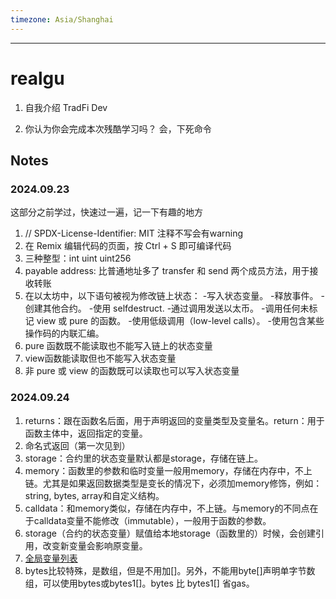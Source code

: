 ```yaml
---
timezone: Asia/Shanghai
---
```


---

# realgu

1. 自我介绍
   TradFi Dev

3. 你认为你会完成本次残酷学习吗？
   会，下死命令
   
## Notes

<!-- Content_START -->

### 2024.09.23
这部分之前学过，快速过一遍，记一下有趣的地方
1. // SPDX-License-Identifier: MIT 注释不写会有warning
2. 在 Remix 编辑代码的页面，按 Ctrl + S 即可编译代码
3. 三种整型：int uint uint256
4. payable address: 比普通地址多了 transfer 和 send 两个成员方法，用于接收转账
5. 在以太坊中，以下语句被视为修改链上状态：
-写入状态变量。
-释放事件。
-创建其他合约。
-使用 selfdestruct.
-通过调用发送以太币。
-调用任何未标记 view 或 pure 的函数。
-使用低级调用（low-level calls）。
-使用包含某些操作码的内联汇编。
6. pure 函数既不能读取也不能写入链上的状态变量
7. view函数能读取但也不能写入状态变量
8. 非 pure 或 view 的函数既可以读取也可以写入状态变量

### 2024.09.24
1. returns：跟在函数名后面，用于声明返回的变量类型及变量名。return：用于函数主体中，返回指定的变量。
2. 命名式返回（第一次见到）
3. storage：合约里的状态变量默认都是storage，存储在链上。
4. memory：函数里的参数和临时变量一般用memory，存储在内存中，不上链。尤其是如果返回数据类型是变长的情况下，必须加memory修饰，例如：string, bytes, array和自定义结构。
5. calldata：和memory类似，存储在内存中，不上链。与memory的不同点在于calldata变量不能修改（immutable），一般用于函数的参数。
6. storage（合约的状态变量）赋值给本地storage（函数里的）时候，会创建引用，改变新变量会影响原变量。
7. [全局变量列表](https://learnblockchain.cn/docs/solidity/units-and-global-variables.html#special-variables-and-functions)
8. bytes比较特殊，是数组，但是不用加[]。另外，不能用byte[]声明单字节数组，可以使用bytes或bytes1[]。bytes 比 bytes1[] 省gas。

### 

<!-- Content_END -->
